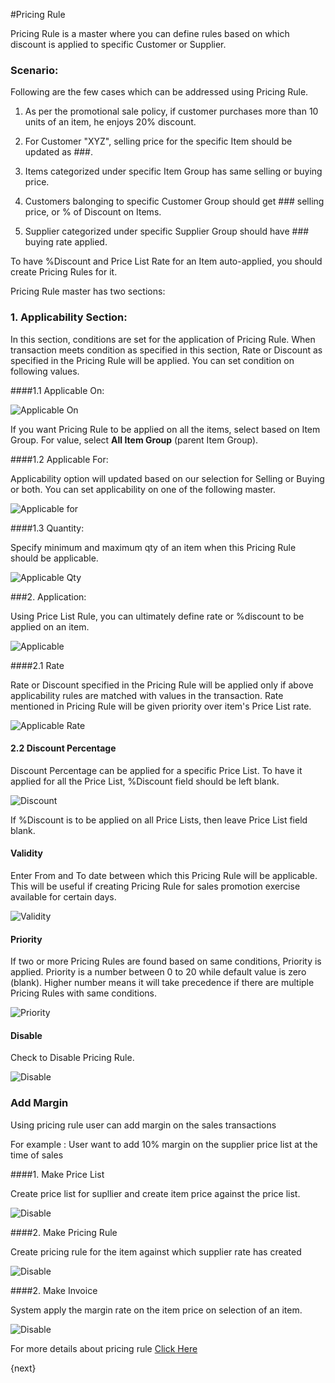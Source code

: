 <!-- add-breadcrumbs -->
#Pricing Rule

Pricing Rule is a master where you can define rules based on which discount is applied to specific Customer or Supplier.
### Scenario:

Following are the few cases which can be addressed using Pricing Rule.

1. As per the promotional sale policy, if customer purchases more than 10 units of an item, he enjoys 20% discount. 

2. For Customer "XYZ", selling price for the specific Item should be updated as ###.

3. Items categorized under specific Item Group has same selling or buying price.

4. Customers balonging to specific Customer Group should get ### selling price, or % of Discount on Items.

5. Supplier categorized under specific Supplier Group should have ### buying rate applied.

To have %Discount and Price List Rate for an Item auto-applied, you should create Pricing Rules for it.

Pricing Rule master has two sections:

### 1. Applicability Section:

In this section, conditions are set for the application of Pricing Rule. When transaction meets condition as specified in this section, Rate or Discount as specified in the Pricing Rule will be applied. You can set condition on following values.

####1.1 Applicable On:

<img alt="Applicable On" class="screenshot" src="./assets/pricing-rule-on.png">

If you want Pricing Rule to be applied on all the items, select based on Item Group. For value, select **All Item Group** (parent Item Group).

####1.2 Applicable For:

Applicability option will updated based on our selection for Selling or Buying or both. You can set applicability on one of the following master.

<img alt="Applicable for" class="screenshot" src="./assets/pricing-rule-for.png">

####1.3 Quantity:

Specify minimum and maximum qty of an item when this Pricing Rule should be applicable.

<img alt="Applicable Qty" class="screenshot" src="./assets/pricing-rule-qty.png">

###2. Application:

Using Price List Rule, you can ultimately define rate or %discount to be applied on an item.

<img alt="Applicable" class="screenshot" src="./assets/pricing-rule-application.png">

####2.1 Rate

Rate or Discount specified in the Pricing Rule will be applied only if above applicability rules are matched with values in the transaction. Rate mentioned in Pricing Rule will be given priority over item's Price List rate.

<img alt="Applicable Rate" class="screenshot" src="/docs/assets/img/articles/pricing-rule-price.png">

#### 2.2 Discount Percentage

Discount Percentage can be applied for a specific Price List. To have it applied for all the Price List, %Discount field should be left blank.

<img alt="Discount" class="screenshot" src="./assets/pricing-rule-discount.png">

If %Discount is to be applied on all Price Lists, then leave Price List field blank.

#### Validity

Enter From and To date between which this Pricing Rule will be applicable. This will be useful if creating Pricing Rule for sales promotion exercise available for certain days.

<img alt="Validity" class="screenshot" src="./assets/pricing-rule-validity.png">

#### Priority

If two or more Pricing Rules are found based on same conditions, Priority is applied. Priority is a number between 0 to 20 while default value is zero (blank). Higher number means it will take precedence if there are multiple Pricing Rules with same conditions.

<img alt="Priority" class="screenshot" src="./assets/pricing-rule-priority.png">

#### Disable

Check to Disable Pricing Rule.

<img alt="Disable" class="screenshot" src="./assets/pricing-rule-disable.png">

### Add Margin

Using pricing rule user can add margin on the sales transactions

For example :  User want to add 10% margin on the supplier price list at the time of sales

####1. Make Price List

Create price list for supllier and create item price against the price list.

<img alt="Disable" class="screenshot" src="./assets/price-list.png">


####2. Make Pricing Rule 

Create pricing rule for the item against which supplier rate has created

<img alt="Disable" class="screenshot" src="./assets/pricing-rule-margin.png">

####2. Make Invoice

System apply the margin rate on the item price on selection of an item.

<img alt="Disable" class="screenshot" src="./assets/pricing-rule-invoice.png">

For more details about pricing rule [Click Here](/dokie/selling/articles/adding-margin.md)


{next}
<!-- markdown -->
